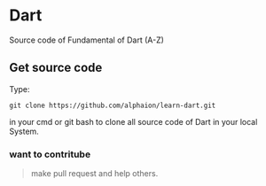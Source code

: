 # Dart
Source code of Fundamental of Dart (A-Z)
## Get source code
Type:
```
git clone https://github.com/alphaion/learn-dart.git
```
in your cmd or git bash to clone all source code of Dart in your local System.

### want to contritube
> make pull request and help others.
